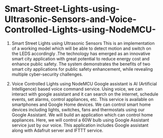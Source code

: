 # Smart-Street-Lights-using-Ultrasonic-Sensors-and-Voice-Controlled-Lights-using-NodeMCU-
1.  Smart Street Lights using Ultrasonic Sensors  This is an implementation of a working model which will be able to detect motion and switch on the LEDS  accordingly .The  technology has emerged as an innovative smart city  application with great potential to reduce energy cost and enhance public safety. The system  demonstrates the benefits of two smart city applications for public safety enhancement, while revealing multiple cyber-security challenges.  


2. Voice Controlled Lights using NodeMCU  Google assistant is AI (Artificial Intelligence) based voice command service. Using voice, we can interact with google assistant and it can search on the internet, schedule events, set alarms, control appliances, etc.   This service is available on smartphones and Google Home devices.  We can control smart home devices including lights, switches, fans and thermostats using our Google Assistant.   We will build an application which can control home appliances. Here, we will control a 60W bulb using Google Assistant service just by our voice.   This application includes Google assistant along with Adafruit server and IFTTT service. 
